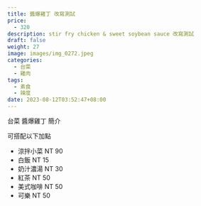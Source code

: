 ```yaml
---
title: 醬爆雞丁 改寫測試
price:
  - 320
description: stir fry chicken & sweet soybean sauce 改寫測試
draft: false
weight: 27
image: images/img_0272.jpeg
categories:
  - 台菜
  - 雞肉
tags:
  - 素食
  - 辣度
date: 2023-08-12T03:52:47+08:00
---
```


台菜 醬爆雞丁 簡介

可搭配以下加點

- 涼拌小菜  NT 90
- 白飯 NT 15
- 奶汁濃湯 NT 30
- 紅茶  NT 50
- 美式咖啡 NT 50
- 可樂 NT 50

